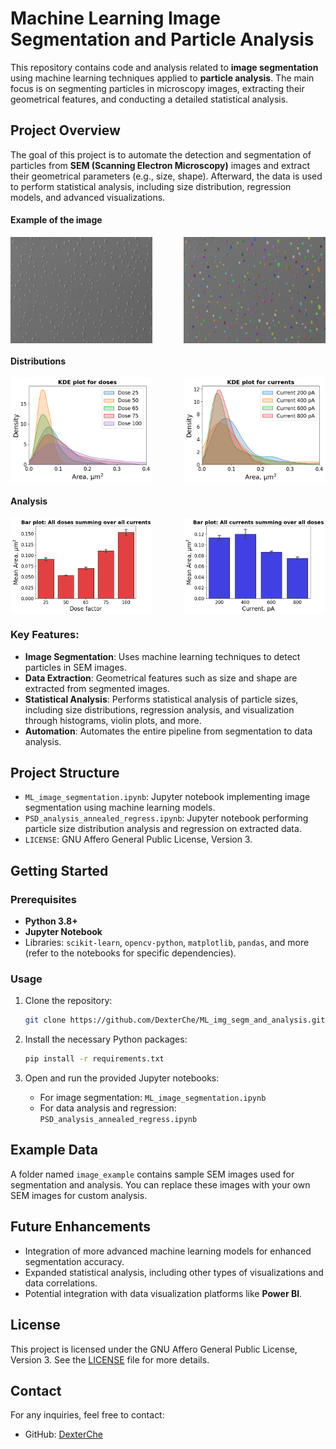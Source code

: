 # Machine Learning Image Segmentation and Particle Analysis

This repository contains code and analysis related to **image segmentation** using machine learning techniques applied to **particle analysis**. The main focus is on segmenting particles in microscopy images, extracting their geometrical features, and conducting a detailed statistical analysis.

## Project Overview

The goal of this project is to automate the detection and segmentation of particles from **SEM (Scanning Electron Microscopy)** images and extract their geometrical parameters (e.g., size, shape). Afterward, the data is used to perform statistical analysis, including size distribution, regression models, and advanced visualizations.

#### Example of the image
<div style="display: flex; justify-content: space-between;">
  <img src="https://raw.githubusercontent.com/DexterChe/ML_img_segm_and_analysis/main/image_example/D50_10kV_1_row_005.tif" alt="Example image" width="45%"/>
  <img src="https://github.com/DexterChe/ML_img_segm_and_analysis/blob/main/examples_results/D50_10kV_1_row_005%20Segmented.tif" alt="Segmented image" width="45%"/>
</div>

#### Distributions
<div style="display: flex; justify-content: space-between;">
  <img src="https://github.com/DexterChe/ML_img_segm_and_analysis/blob/main/examples_results/KDE_for_doses.png" alt="Bar plot A vs currents" width="45%"/>
  <img src="https://github.com/DexterChe/ML_img_segm_and_analysis/blob/main/examples_results/KDE_for_currents.png" alt="Bar plot A vs dose factor" width="45%"/>
</div>

#### Analysis
<div style="display: flex; justify-content: space-between;">
  <img src="https://github.com/DexterChe/ML_img_segm_and_analysis/blob/main/examples_results/Bar_plot_A_vs_dose_factor.png" alt="Bar plot A vs dose factor" width="45%"/> 
  <img src="https://github.com/DexterChe/ML_img_segm_and_analysis/blob/main/examples_results/Bar_plot_A_vs_currents.png" alt="Bar plot A vs currents" width="45%"/>
</div>


### Key Features:
- **Image Segmentation**: Uses machine learning techniques to detect particles in SEM images.
- **Data Extraction**: Geometrical features such as size and shape are extracted from segmented images.
- **Statistical Analysis**: Performs statistical analysis of particle sizes, including size distributions, regression analysis, and visualization through histograms, violin plots, and more.
- **Automation**: Automates the entire pipeline from segmentation to data analysis.

## Project Structure

- `ML_image_segmentation.ipynb`: Jupyter notebook implementing image segmentation using machine learning models.
- `PSD_analysis_annealed_regress.ipynb`: Jupyter notebook performing particle size distribution analysis and regression on extracted data.
- `LICENSE`: GNU Affero General Public License, Version 3.

## Getting Started

### Prerequisites

- **Python 3.8+**
- **Jupyter Notebook**
- Libraries: `scikit-learn`, `opencv-python`, `matplotlib`, `pandas`, and more (refer to the notebooks for specific dependencies).

### Usage

1. Clone the repository:
    ```bash
    git clone https://github.com/DexterChe/ML_img_segm_and_analysis.git
    ```

2. Install the necessary Python packages:
    ```bash
    pip install -r requirements.txt
    ```

3. Open and run the provided Jupyter notebooks:
    - For image segmentation: `ML_image_segmentation.ipynb`
    - For data analysis and regression: `PSD_analysis_annealed_regress.ipynb`

## Example Data

A folder named `image_example` contains sample SEM images used for segmentation and analysis. You can replace these images with your own SEM images for custom analysis.

## Future Enhancements

- Integration of more advanced machine learning models for enhanced segmentation accuracy.
- Expanded statistical analysis, including other types of visualizations and data correlations.
- Potential integration with data visualization platforms like **Power BI**.

## License

This project is licensed under the GNU Affero General Public License, Version 3. See the [LICENSE](LICENSE) file for more details.

## Contact

For any inquiries, feel free to contact:
- GitHub: [DexterChe](https://github.com/DexterChe)
